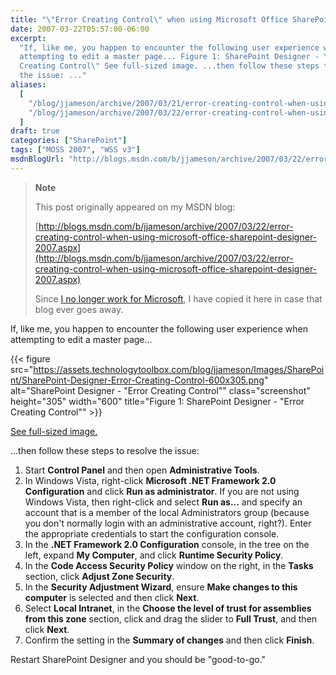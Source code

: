 ```yaml
---
title: "\"Error Creating Control\" when using Microsoft Office SharePoint Designer 2007"
date: 2007-03-22T05:57:00-06:00
excerpt:
  "If, like me, you happen to encounter the following user experience when
  attempting to edit a master page... Figure 1: SharePoint Designer - \"Error
  Creating Control\" See full-sized image. ...then follow these steps to resolve
  the issue: ..."
aliases:
  [
    "/blog/jjameson/archive/2007/03/21/error-creating-control-when-using-microsoft-office-sharepoint-designer-2007.aspx",
    "/blog/jjameson/archive/2007/03/22/error-creating-control-when-using-microsoft-office-sharepoint-designer-2007.aspx",
  ]
draft: true
categories: ["SharePoint"]
tags: ["MOSS 2007", "WSS v3"]
msdnBlogUrl: "http://blogs.msdn.com/b/jjameson/archive/2007/03/22/error-creating-control-when-using-microsoft-office-sharepoint-designer-2007.aspx"
---
```


> **Note**
>
> This post originally appeared on my MSDN blog:
>
> [http://blogs.msdn.com/b/jjameson/archive/2007/03/22/error-creating-control-when-using-microsoft-office-sharepoint-designer-2007.aspx](http://blogs.msdn.com/b/jjameson/archive/2007/03/22/error-creating-control-when-using-microsoft-office-sharepoint-designer-2007.aspx)
>
> Since
> [I no longer work for Microsoft](/blog/jjameson/2011/09/02/last-day-with-microsoft),
> I have copied it here in case that blog ever goes away.

If, like me, you happen to encounter the following user experience when
attempting to edit a master page...

{{< figure
src="https://assets.technologytoolbox.com/blog/jjameson/Images/SharePoint/SharePoint-Designer-Error-Creating-Control-600x305.png"
alt="SharePoint Designer - \"Error Creating Control\"" class="screenshot"
height="305" width="600"
title="Figure 1: SharePoint Designer - \"Error Creating Control\"" >}}

[See full-sized image.](https://assets.technologytoolbox.com/blog/jjameson/Images/SharePoint/SharePoint-Designer-Error-Creating-Control-756x384.png)

...then follow these steps to resolve the issue:

1. Start **Control Panel** and then open **Administrative Tools**.
2. In Windows Vista, right-click **Microsoft .NET Framework 2.0 Configuration**
   and click **Run as administrator**. If you are not using Windows Vista, then
   right-click and select **Run as...** and specify an account that is a member
   of the local Administrators group (because you don't normally login with an
   administrative account, right?). Enter the appropriate credentials to start
   the configuration console.
3. In the **.NET Framework 2.0 Configuration** console, in the tree on the left,
   expand **My Computer**, and click **Runtime Security Policy**.
4. In the **Code Access Security Policy** window on the right, in the **Tasks**
   section, click **Adjust Zone Security**.
5. In the **Security Adjustment Wizard**, ensure **Make changes to this
   computer** is selected and then click **Next**.
6. Select **Local Intranet**, in the **Choose the level of trust for assemblies
   from this zone** section, click and drag the slider to **Full Trust**, and
   then click **Next**.
7. Confirm the setting in the **Summary of changes** and then click **Finish**.

Restart SharePoint Designer and you should be "good-to-go."
